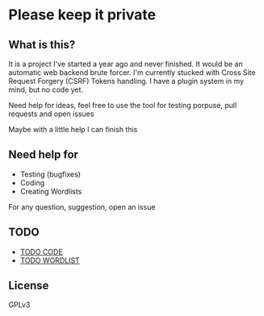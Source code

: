 # Please keep it private

## What is this?
It is a project I've started a year ago and never finished. It would be an automatic web backend brute forcer. I'm currently stucked with Cross Site Request Forgery (CSRF) Tokens handling. I have a plugin system in my mind, but no code yet.

Need help for ideas, feel free to use the tool for testing porpuse, pull requests and open issues

Maybe with a little help I can finish this

## Need help for
- Testing (bugfixes)
- Coding
- Creating Wordlists

For any question, suggestion, open an issue

## TODO
- [TODO CODE](https://github.com/maurosoria/robologin-dev/blob/master/TODO.md)
- [TODO WORDLIST](https://github.com/maurosoria/robologin-dev/blob/master/TODO-WORDLIST.md)

## License 
GPLv3 
